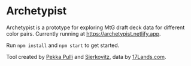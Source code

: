 # Archetypist

Archetypist is a prototype for exploring MtG draft deck data for different color pairs. Currently running at https://archetypist.netlify.app.

Run `npm install` and `npm start` to get started.

Tool created by [Pekka Pulli](https://pekkapulli.com) and [Sierkovitz](https://www.twitter.com/sierkovitz), data by [17Lands.com](https://17lands.com).

